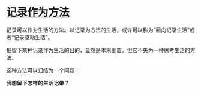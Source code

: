 # [记录作为方法](https://github.com/wjianbo/blog-data/issues/3)

记录可以作为生活的方法。以记录为方法的生活，或许可以称为“面向记录生活”或者“记录驱动生活”。

把留下某种记录作为生活的目的，显然是本末倒置。但它不失为一种思考生活的方法。

这种方法可以归结为一个问题：

**我想留下怎样的生活记录？**